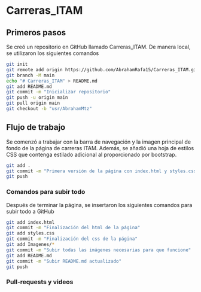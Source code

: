 # Carreras_ITAM


## Primeros pasos

Se creó un repositorio en GitHub llamado Carreras_ITAM. De manera local, se utilizaron los siguientes comandos
 ```bash
 git init
 git remote add origin https://github.com/AbrahamRafa15/Carreras_ITAM.git
 git branch -M main
 echo "# Carreras_ITAM" > README.md
 git add README.md
 git commit -m "Inicializar repositorio"
 git push -u origin main
 git pull origin main
 git checkout -b "usr/AbrahamMtz"
 ```

## Flujo de trabajo

Se comenzó a trabajar con la barra de navegación y la imagen principal de fondo de la página de carreras ITAM. Además, se añadió una hoja de estilos CSS que contenga estilado adicional al proporcionado por bootstrap.

```bash
git add .
git commit -m "Primera versión de la página con index.html y styles.css, barra de navegación y banner."
git push
```

### Comandos para subir todo
Después de terminar la página, se insertaron los siguientes comandos para subir todo a GitHub

```bash
git add index.html
git commit -m "Finalización del html de la página"
git add styles.css
git commit -m "Finalización del css de la página"
git add Imagenes/*
git commit -m "Subir todas las imágenes necesarias para que funcione"
git add README.md
git commit -m "Subir README.md actualizado"
git push
```

### Pull-requests y videos
